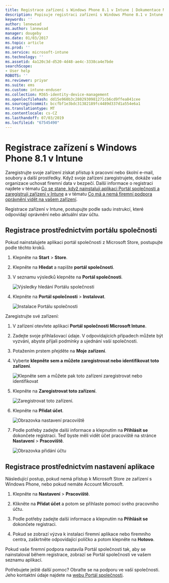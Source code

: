 ```yaml
---
title: Registrace zařízení s Windows Phone 8.1 v Intune | Dokumentace Microsoftu
description: Popisuje registraci zařízení s Windows Phone 8.1 v Intune.
keywords: ''
author: lenewsad
ms.author: lanewsad
manager: dougeby
ms.date: 01/03/2017
ms.topic: article
ms.prod: ''
ms.service: microsoft-intune
ms.technology: ''
ms.assetid: 4a120c3d-d520-4d48-ae4c-3338ca4e7bde
searchScope:
- User help
ROBOTS: ''
ms.reviewer: priyar
ms.suite: ems
ms.custom: intune-enduser
ms.collection: M365-identity-device-management
ms.openlocfilehash: dd15e960b3c2802930981271cb6cd9ffea841cee
ms.sourcegitcommit: bccfbf1e3bdc31382189fc4489d337d1a554e6a1
ms.translationtype: MT
ms.contentlocale: cs-CZ
ms.lasthandoff: 07/03/2019
ms.locfileid: "67545490"
---
```

# <a name="enroll-your-windows-phone-81-device-in-intune"></a>Registrace zařízení s Windows Phone 8.1 v Intune  

Zaregistrujte svoje zařízení získat přístup k pracovní nebo školní e-mail, soubory a další prostředky. Když svoje zařízení zaregistrujete, dokáže vaše organizace uchovat firemní data v bezpečí. Další informace o registraci najdete v tématu [Co se stane, když nainstaluji aplikaci Portál společnosti a zaregistruji zařízení v Intune](what-happens-if-you-install-the-company-portal-app-and-enroll-your-device-in-intune-windows.md) a v tématu [Co má a nemá firemní podpora oprávnění vidět na vašem zařízení](what-info-can-your-company-see-when-you-enroll-your-device-in-intune.md).  

Registrace zařízení v Intune, postupujte podle sadu instrukcí, které odpovídají oprávnění nebo aktuální stav účtu.

## <a name="enroll-through-company-portal"></a>Registrace prostřednictvím portálu společnosti  
Pokud nainstalujete aplikaci portál společnosti z Microsoft Store, postupujte podle těchto kroků. 

1. Klepněte na **Start** > **Store**.  

2. Klepněte na **Hledat** a napište **portál společnosti**.  

3. V seznamu výsledků klepněte na **Portál společnosti**.  


    ![Výsledky hledání Portálu společnosti](./media/WP81-1-CP-search-store-v2.png)  

4. Klepněte na **Portál společnosti** &gt; **Instalovat**.  


    ![Instalace Portálu společnosti](./media/WP81-2-CP-install-v2.png)  

Zaregistrujte své zařízení:  

1. V zařízení otevřete aplikaci **Portál společnosti Microsoft Intune**.  


2. Zadejte svoje přihlašovací údaje. V odpovídajících případech můžete být vyzváni, abyste přijali podmínky a ujednání vaší společnosti.  

3. Potažením prstem přejděte na **Moje zařízení**.  

4. Vyberte **klepněte sem a můžete zaregistrovat nebo identifikovat toto zařízení**.  


    ![Klepněte sem a můžete pak toto zařízení zaregistrovat nebo identifikovat](./media/WP81-enroll-1-swipe-my-devices.png)  

5. Klepněte na **Zaregistrovat toto zařízení**.  


    ![Zaregistrovat toto zařízení.](./media/WP81-enroll-2-enroll-this-device.png)  

6. Klepněte na **Přidat účet**.  


    ![Obrazovka nastavení pracoviště](./media/WP81-enroll-3-workplace-add-acct.png)  

7. Podle potřeby zadejte další informace a klepnutím na **Přihlásit se** dokončete registraci. Teď byste měli vidět účet pracoviště na stránce **Nastavení** &gt; **Pracoviště**.  


    ![Obrazovka přidání účtu](./media/WP81-enroll-4-account-added.png)  

## <a name="enroll-through-settings-app"></a>Registrace prostřednictvím nastavení aplikace  
Následující postup, pokud nemá přístup k Microsoft Store ze zařízení s Windows Phone, nebo pokud nemáte Account Microsoft.

1. Klepněte na **Nastavení** &gt; **Pracoviště**.  

2. Klikněte na **Přidat účet** a potom se přihlaste pomocí svého pracovního účtu.  

3. Podle potřeby zadejte další informace a klepnutím na **Přihlásit se** dokončete registraci.  

4. Pokud se zobrazí výzva k instalaci firemní aplikace nebo firemního centra, zaškrtněte odpovídající políčko a potom klepněte na **Hotovo**.  

Pokud vaše firemní podpora nastavila Portál společnosti tak, aby se nainstaloval během registrace, zobrazí se Portál společnosti ve vašem seznamu aplikací.  

Potřebujete ještě další pomoc? Obraťte se na podporu ve vaší společnosti. Jeho kontaktní údaje najdete na [webu Portál společnosti](https://go.microsoft.com/fwlink/?linkid=2010980).
